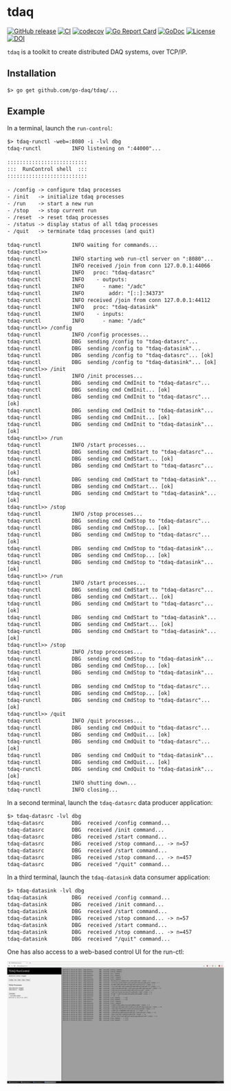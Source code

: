 # tdaq

[![GitHub release](https://img.shields.io/github/release/go-daq/tdaq.svg)](https://github.com/go-daq/tdaq/releases)
[![CI](https://github.com/go-daq/tdaq/workflows/CI/badge.svg)](https://github.com/go-daq/tdaq/actions)
[![codecov](https://codecov.io/gh/go-daq/tdaq/branch/master/graph/badge.svg)](https://codecov.io/gh/go-daq/tdaq)
[![Go Report Card](https://goreportcard.com/badge/github.com/go-daq/tdaq)](https://goreportcard.com/report/github.com/go-daq/tdaq)
[![GoDoc](https://godoc.org/github.com/go-daq/tdaq?status.svg)](https://godoc.org/github.com/go-daq/tdaq)
[![License](https://img.shields.io/badge/License-BSD--3-blue.svg)](https://github.com/go-daq/tdaq/license)
[![DOI](https://zenodo.org/badge/206621458.svg)](https://zenodo.org/badge/latestdoi/206621458)


`tdaq` is a toolkit to create distributed DAQ systems, over TCP/IP.

## Installation

```
$> go get github.com/go-daq/tdaq/...
```

## Example

In a terminal, launch the `run-control`:

```
$> tdaq-runctl -web=:8080 -i -lvl dbg
tdaq-runctl          INFO listening on ":44000"...

::::::::::::::::::::::::::
:::  RunControl shell  :::
::::::::::::::::::::::::::

- /config -> configure tdaq processes
- /init   -> initialize tdaq processes
- /run    -> start a new run
- /stop   -> stop current run
- /reset  -> reset tdaq processes
- /status -> display status of all tdaq processes
- /quit   -> terminate tdaq processes (and quit)

tdaq-runctl          INFO waiting for commands...
tdaq-runctl>>
tdaq-runctl          INFO starting web run-ctl server on ":8080"...
tdaq-runctl          INFO received /join from conn 127.0.0.1:44066
tdaq-runctl          INFO   proc: "tdaq-datasrc"
tdaq-runctl          INFO    - outputs:
tdaq-runctl          INFO      - name: "/adc"
tdaq-runctl          INFO        addr: "[::]:34373"
tdaq-runctl          INFO received /join from conn 127.0.0.1:44112
tdaq-runctl          INFO   proc: "tdaq-datasink"
tdaq-runctl          INFO    - inputs:
tdaq-runctl          INFO      - name: "/adc"
tdaq-runctl>> /config
tdaq-runctl          INFO /config processes...
tdaq-runctl          DBG  sending /config to "tdaq-datasrc"...
tdaq-runctl          DBG  sending /config to "tdaq-datasink"...
tdaq-runctl          DBG  sending /config to "tdaq-datasrc"... [ok]
tdaq-runctl          DBG  sending /config to "tdaq-datasink"... [ok]
tdaq-runctl>> /init
tdaq-runctl          INFO /init processes...
tdaq-runctl          DBG  sending cmd CmdInit to "tdaq-datasrc"...
tdaq-runctl          DBG  sending cmd CmdInit... [ok]
tdaq-runctl          DBG  sending cmd CmdInit to "tdaq-datasrc"... [ok]
tdaq-runctl          DBG  sending cmd CmdInit to "tdaq-datasink"...
tdaq-runctl          DBG  sending cmd CmdInit... [ok]
tdaq-runctl          DBG  sending cmd CmdInit to "tdaq-datasink"... [ok]
tdaq-runctl>> /run
tdaq-runctl          INFO /start processes...
tdaq-runctl          DBG  sending cmd CmdStart to "tdaq-datasrc"...
tdaq-runctl          DBG  sending cmd CmdStart... [ok]
tdaq-runctl          DBG  sending cmd CmdStart to "tdaq-datasrc"... [ok]
tdaq-runctl          DBG  sending cmd CmdStart to "tdaq-datasink"...
tdaq-runctl          DBG  sending cmd CmdStart... [ok]
tdaq-runctl          DBG  sending cmd CmdStart to "tdaq-datasink"... [ok]
tdaq-runctl>> /stop
tdaq-runctl          INFO /stop processes...
tdaq-runctl          DBG  sending cmd CmdStop to "tdaq-datasrc"...
tdaq-runctl          DBG  sending cmd CmdStop... [ok]
tdaq-runctl          DBG  sending cmd CmdStop to "tdaq-datasrc"... [ok]
tdaq-runctl          DBG  sending cmd CmdStop to "tdaq-datasink"...
tdaq-runctl          DBG  sending cmd CmdStop... [ok]
tdaq-runctl          DBG  sending cmd CmdStop to "tdaq-datasink"... [ok]
tdaq-runctl>> /run
tdaq-runctl          INFO /start processes...
tdaq-runctl          DBG  sending cmd CmdStart to "tdaq-datasrc"...
tdaq-runctl          DBG  sending cmd CmdStart... [ok]
tdaq-runctl          DBG  sending cmd CmdStart to "tdaq-datasrc"... [ok]
tdaq-runctl          DBG  sending cmd CmdStart to "tdaq-datasink"...
tdaq-runctl          DBG  sending cmd CmdStart... [ok]
tdaq-runctl          DBG  sending cmd CmdStart to "tdaq-datasink"... [ok]
tdaq-runctl>> /stop
tdaq-runctl          INFO /stop processes...
tdaq-runctl          DBG  sending cmd CmdStop to "tdaq-datasink"...
tdaq-runctl          DBG  sending cmd CmdStop... [ok]
tdaq-runctl          DBG  sending cmd CmdStop to "tdaq-datasink"... [ok]
tdaq-runctl          DBG  sending cmd CmdStop to "tdaq-datasrc"...
tdaq-runctl          DBG  sending cmd CmdStop... [ok]
tdaq-runctl          DBG  sending cmd CmdStop to "tdaq-datasrc"... [ok]
tdaq-runctl>> /quit
tdaq-runctl          INFO /quit processes...
tdaq-runctl          DBG  sending cmd CmdQuit to "tdaq-datasrc"...
tdaq-runctl          DBG  sending cmd CmdQuit... [ok]
tdaq-runctl          DBG  sending cmd CmdQuit to "tdaq-datasrc"... [ok]
tdaq-runctl          DBG  sending cmd CmdQuit to "tdaq-datasink"...
tdaq-runctl          DBG  sending cmd CmdQuit... [ok]
tdaq-runctl          DBG  sending cmd CmdQuit to "tdaq-datasink"... [ok]
tdaq-runctl          INFO shutting down...
tdaq-runctl          INFO closing...
```

In a second terminal, launch the `tdaq-datasrc` data producer application:

```
$> tdaq-datasrc -lvl dbg
tdaq-datasrc         DBG  received /config command...
tdaq-datasrc         DBG  received /init command...
tdaq-datasrc         DBG  received /start command...
tdaq-datasrc         DBG  received /stop command... -> n=57
tdaq-datasrc         DBG  received /start command...
tdaq-datasrc         DBG  received /stop command... -> n=457
tdaq-datasrc         DBG  received "/quit" command...
```

In a third terminal, launch the `tdaq-datasink` data consumer application:

```
$> tdaq-datasink -lvl dbg
tdaq-datasink        DBG  received /config command...
tdaq-datasink        DBG  received /init command...
tdaq-datasink        DBG  received /start command...
tdaq-datasink        DBG  received /stop command... -> n=57
tdaq-datasink        DBG  received /start command...
tdaq-datasink        DBG  received /stop command... -> n=457
tdaq-datasink        DBG  received "/quit" command...
```

One has also access to a web-based control UI for the run-ctl:

![web-ui](https://github.com/go-daq/tdaq/raw/master/testdata/webui_golden.png)
